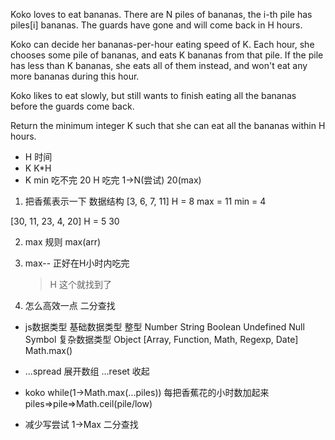 Koko loves to eat bananas.  There are N piles of bananas, the i-th pile has piles[i] bananas.  The guards have gone and will come back in H hours.

Koko can decide her bananas-per-hour eating speed of K.  Each hour, she chooses some pile of bananas, and eats K bananas from that pile.  If the pile has less than K bananas, she eats all of them instead, and won't eat any more bananas during this hour.

Koko likes to eat slowly, but still wants to finish eating all the bananas before the guards come back.

Return the minimum integer K such that she can eat all the bananas within H hours.

- H 时间
- K K*H
- K min 吃不完
    20 H 吃完
    1->N(尝试) 20(max)
1. 把香蕉表示一下 数据结构
[3, 6, 7, 11] H = 8
max = 11 min = 4

[30, 11, 23, 4, 20] H = 5
30

2. max 规则 max(arr)

3. max-- 正好在H小时内吃完
   >H 这个就找到了
4. 怎么高效一点 二分查找


- js数据类型
    基础数据类型 整型 Number String Boolean Undefined Null Symbol
    复杂数据类型 Object
    [Array, Function, Math, Regexp, Date]
    Math.max()
- ...spread 展开数组 ...reset 收起

- koko
    while(1->Math.max(...piles))
    每把香蕉花的小时数加起来
    piles=>pile=>Math.ceil(pile/low)
- 减少写尝试
    1->Max  二分查找